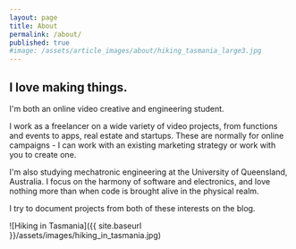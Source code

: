```yaml
---
layout: page
title: About
permalink: /about/
published: true
#image: /assets/article_images/about/hiking_tasmania_large3.jpg
---
```

## I love making things.

I'm both an online video creative and engineering student.

I work as a freelancer on a wide variety of video projects, from functions and events to apps, real estate and startups. These are normally for online campaigns - I can work with an existing marketing strategy or work with you to create one. 

I'm also studying mechatronic engineering at the University of Queensland, Australia. I focus on the harmony of software and electronics, and love nothing more than when code is brought alive in the physical realm. 

I try to document projects from both of these interests on the blog. 

![Hiking in Tasmania]({{ site.baseurl }}/assets/images/hiking_in_tasmania.jpg)
